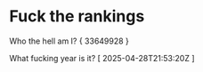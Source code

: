 # Fuck the rankings

Who the hell am I?
{ 33649928 }

What fucking year is it?
[ 2025-04-28T21:53:20Z ]
